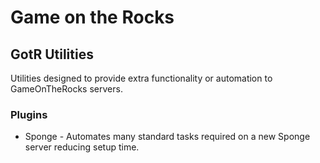 # Game on the Rocks 
## GotR Utilities
Utilities designed to provide extra functionality or automation to GameOnTheRocks servers.

### Plugins
- Sponge - Automates many standard tasks required on a new Sponge server reducing setup time.
